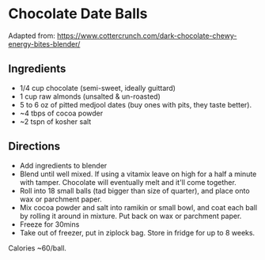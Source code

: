 # Chocolate Date Balls

Adapted from: https://www.cottercrunch.com/dark-chocolate-chewy-energy-bites-blender/


## Ingredients
* 1/4 cup chocolate (semi-sweet, ideally guittard)
* 1 cup raw almonds (unsalted & un-roasted)
* 5 to 6 oz of pitted medjool dates (buy ones with pits, they taste better). 
* ~4 tbps of cocoa powder
* ~2 tspn of kosher salt

## Directions
* Add ingredients to blender
* Blend until well mixed. If using a vitamix leave on high for a half a minute with tamper. Chocolate will eventually melt and it'll come together.
* Roll into 18 small balls (tad bigger than size of quarter), and place onto wax or parchment paper.
* Mix cocoa powder and salt into ramikin or small bowl, and coat each ball by rolling it around in mixture. Put back on wax or parchment paper.
* Freeze for 30mins
* Take out of freezer, put in ziplock bag. Store in fridge for up to 8 weeks.

Calories ~60/ball.
